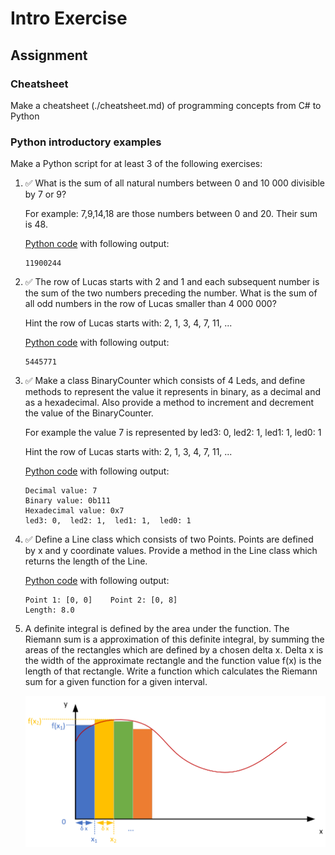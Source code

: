 # Intro Exercise

## Assignment

### Cheatsheet

Make a cheatsheet (./cheatsheet.md) of programming concepts from C# to Python

### Python introductory examples

Make a Python script for at least 3 of the following exercises:

1. ✅ What is the sum of all natural numbers between 0 and 10 000 divisible by 7 or 9?

    For example: 7,9,14,18 are those numbers between 0 and 20. Their sum is 48.

    [Python code](./sum.py) with following output:

    ```text
    11900244
    ```

1. ✅ The row of Lucas starts with 2 and 1 and each subsequent number is the sum of the two numbers preceding the number. What is the sum of all odd numbers in the row of Lucas smaller than 4 000 000?

    Hint the row of Lucas starts with: 2, 1, 3, 4, 7, 11, ...

    [Python code](./rowoflucas.py) with following output:

    ```text
    5445771
    ```

1. ✅ Make a class BinaryCounter which consists of 4 Leds, and define methods to represent the value it represents in binary, as a decimal and as a hexadecimal. Also provide a method to increment and decrement the value of the BinaryCounter.

    For example the value 7 is represented by led3: 0, led2: 1, led1: 1, led0: 1

    Hint the row of Lucas starts with: 2, 1, 3, 4, 7, 11, ...

    [Python code](./binarycounter.py) with following output:

    ```text
    Decimal value: 7
    Binary value: 0b111
    Hexadecimal value: 0x7
    led3: 0,  led2: 1,  led1: 1,  led0: 1
    ```

1. ✅ Define a Line class which consists of two Points. Points are defined by x and y coordinate values. Provide a method in the Line class which returns the length of the Line.

    [Python code](./line.py) with following output:

    ```text
    Point 1: [0, 0]    Point 2: [0, 8]
    Length: 8.0
    ```

1. A definite integral is defined by the area under the function. The Riemann sum is a approximation of this definite integral, by summing the areas of the rectangles which are defined by a chosen delta x. Delta x is the width of the approximate rectangle and the function value f(x) is the length of that rectangle. Write a function which calculates the Riemann sum for a given function for a given interval.

    ![Riemann sum example](./assets/riemann.png)
